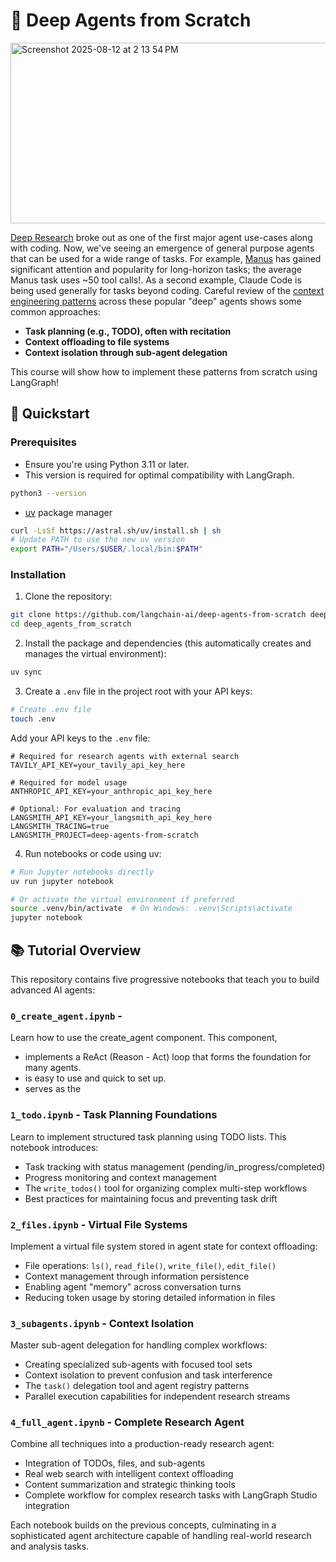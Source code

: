 # 🧱 Deep Agents from Scratch

<img width="720" height="289" alt="Screenshot 2025-08-12 at 2 13 54 PM" src="https://github.com/user-attachments/assets/90e5a7a3-7e88-4cbe-98f6-5b2581c94036" />

[Deep Research](https://academy.langchain.com/courses/deep-research-with-langgraph) broke out as one of the first major agent use-cases along with coding. Now, we've seeing an emergence of general purpose agents that can be used for a wide range of tasks. For example, [Manus](https://manus.im/blog/Context-Engineering-for-AI-Agents-Lessons-from-Building-Manus) has gained significant attention and popularity for long-horizon tasks; the average Manus task uses ~50 tool calls!. As a second example, Claude Code is being used generally for tasks beyond coding. Careful review of the [context engineering patterns](https://docs.google.com/presentation/d/16aaXLu40GugY-kOpqDU4e-S0hD1FmHcNyF0rRRnb1OU/edit?slide=id.p#slide=id.p) across these popular "deep" agents shows some common approaches:

* **Task planning (e.g., TODO), often with recitation**
* **Context offloading to file systems**
* **Context isolation through sub-agent delegation**

This course will show how to implement these patterns from scratch using LangGraph! 

## 🚀 Quickstart 

### Prerequisites

- Ensure you're using Python 3.11 or later.
- This version is required for optimal compatibility with LangGraph.
```bash
python3 --version
```
- [uv](https://docs.astral.sh/uv/) package manager
```bash
curl -LsSf https://astral.sh/uv/install.sh | sh
# Update PATH to use the new uv version
export PATH="/Users/$USER/.local/bin:$PATH"
```

### Installation

1. Clone the repository:
```bash
git clone https://github.com/langchain-ai/deep-agents-from-scratch deep_agents_from_scratch
cd deep_agents_from_scratch
```

2. Install the package and dependencies (this automatically creates and manages the virtual environment):
```bash
uv sync
```

3. Create a `.env` file in the project root with your API keys:
```bash
# Create .env file
touch .env
```

Add your API keys to the `.env` file:
```env
# Required for research agents with external search
TAVILY_API_KEY=your_tavily_api_key_here

# Required for model usage
ANTHROPIC_API_KEY=your_anthropic_api_key_here

# Optional: For evaluation and tracing
LANGSMITH_API_KEY=your_langsmith_api_key_here
LANGSMITH_TRACING=true
LANGSMITH_PROJECT=deep-agents-from-scratch
```

4. Run notebooks or code using uv:
```bash
# Run Jupyter notebooks directly
uv run jupyter notebook

# Or activate the virtual environment if preferred
source .venv/bin/activate  # On Windows: .venv\Scripts\activate
jupyter notebook
```

## 📚 Tutorial Overview

This repository contains five progressive notebooks that teach you to build advanced AI agents:

### `0_create_agent.ipynb` -
Learn how to use the create_agent component. This component,
- implements a ReAct (Reason - Act) loop that forms the foundation for many agents.
- is easy to use and quick to set up.
- serves as the

### `1_todo.ipynb` - Task Planning Foundations
Learn to implement structured task planning using TODO lists. This notebook introduces:
- Task tracking with status management (pending/in_progress/completed)  
- Progress monitoring and context management
- The `write_todos()` tool for organizing complex multi-step workflows
- Best practices for maintaining focus and preventing task drift

### `2_files.ipynb` - Virtual File Systems
Implement a virtual file system stored in agent state for context offloading:
- File operations: `ls()`, `read_file()`, `write_file()`, `edit_file()`
- Context management through information persistence
- Enabling agent "memory" across conversation turns
- Reducing token usage by storing detailed information in files

### `3_subagents.ipynb` - Context Isolation
Master sub-agent delegation for handling complex workflows:
- Creating specialized sub-agents with focused tool sets
- Context isolation to prevent confusion and task interference
- The `task()` delegation tool and agent registry patterns
- Parallel execution capabilities for independent research streams

### `4_full_agent.ipynb` - Complete Research Agent
Combine all techniques into a production-ready research agent:
- Integration of TODOs, files, and sub-agents
- Real web search with intelligent context offloading
- Content summarization and strategic thinking tools
- Complete workflow for complex research tasks with LangGraph Studio integration

Each notebook builds on the previous concepts, culminating in a sophisticated agent architecture capable of handling real-world research and analysis tasks. 